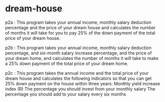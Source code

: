 # dream-house
p2a : This program takes your annual income, monthly salary deduction percentage and the price of your dream house and calculates the number of months it will take for you to pay 25% of the down payment of the total price of your dream house.

p2b : This program takes your annual income, monthly salary deduction percentage, and six-month salary increase percentage, and the price of your dream home, and calculates the number of months it will take to make a 25% down payment of the total price of your dream home.

p2c : This program takes the annual income and the total price of your dream house and calculates the following indicators so that you can get 25% down payment on the house within three years:
      Monthly yield increase index (R)
      The percentage you should invest from your monthly salary
      The percentage you should add to your salary every six months
